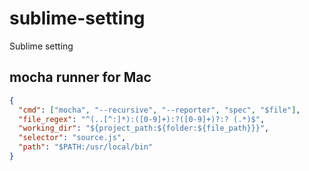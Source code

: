 # sublime-setting
Sublime setting


## mocha runner for Mac

```json
{
  "cmd": ["mocha", "--recursive", "--reporter", "spec", "$file"],
  "file_regex": "^(..[^:]*):([0-9]+):?([0-9]+)?:? (.*)$",
  "working_dir": "${project_path:${folder:${file_path}}}",
  "selector": "source.js",
  "path": "$PATH:/usr/local/bin"
}
```
